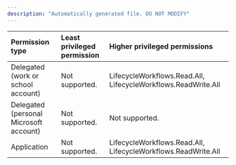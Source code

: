 ```yaml
---
description: "Automatically generated file. DO NOT MODIFY"
---
```


|Permission type|Least privileged permission|Higher privileged permissions|
|:---|:---|:---|
|Delegated (work or school account)|Not supported.|LifecycleWorkflows.Read.All, LifecycleWorkflows.ReadWrite.All|
|Delegated (personal Microsoft account)|Not supported.|Not supported.|
|Application|Not supported.|LifecycleWorkflows.Read.All, LifecycleWorkflows.ReadWrite.All|

